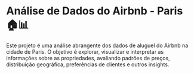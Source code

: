 # Análise de Dados do Airbnb - Paris 🏠📊

Este projeto é uma análise abrangente dos dados de aluguel do Airbnb na cidade de Paris. O objetivo é explorar, visualizar e interpretar as informações sobre as propriedades, avaliando padrões de preços, distribuição geográfica, preferências de clientes e outros insights.

